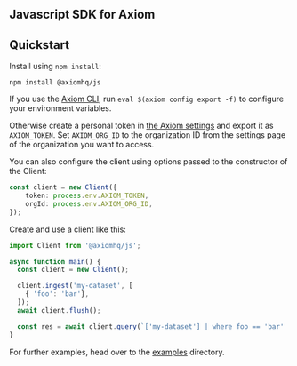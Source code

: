 ## Javascript SDK for Axiom

## Quickstart

Install using `npm install`:

```shell
npm install @axiomhq/js
```

If you use the [Axiom CLI](https://github.com/axiomhq/cli), run `eval $(axiom config export -f)` to configure your environment variables.

Otherwise create a personal token in [the Axiom settings](https://app.axiom.co/profile) and export it as `AXIOM_TOKEN`. Set `AXIOM_ORG_ID` to the organization ID from the settings page of the organization you want to access.

You can also configure the client using options passed to the constructor of the Client:

```ts
const client = new Client({
    token: process.env.AXIOM_TOKEN,
    orgId: process.env.AXIOM_ORG_ID,
});
```

Create and use a client like this:

```ts
import Client from '@axiomhq/js';

async function main() {
  const client = new Client();

  client.ingest('my-dataset', [
    { 'foo': 'bar'},
  ]);
  await client.flush();

  const res = await client.query(`['my-dataset'] | where foo == 'bar' | limit 100`);
}
```

For further examples, head over to the [examples](../../examples/js) directory.